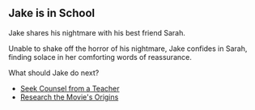 ## Jake is in School

Jake shares his nightmare with his best friend Sarah.

Unable to shake off the horror of his nightmare, Jake confides in Sarah, finding solace in her comforting words of reassurance.

What should Jake do next?

- [Seek Counsel from a Teacher](./Jake_Seeks_Advice.md)
- [Research the Movie's Origins](./Jake_Researches_Movie.md)
